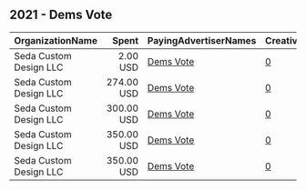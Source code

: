 ## 2021 - Dems Vote 
|OrganizationName|Spent|PayingAdvertiserNames|CreativeUrls|Impressions|Genders|AgeBrackets|CountryCodes|BillingAddresses|CandidateBallotInformation|
|:---|---:|:---|:---|---:|:---|:---|:---|:---|:---|
|Seda Custom Design LLC|2.00 USD|[Dems Vote](2021/Dems_Vote.md)|[0](https://www.snap.com/political-ads/asset/0c0cb3635a2507128f60c8dd0372163f9bbfed90320bf530cfabcebf8f16588c?mediaType=jpeg)|1,169|FEMALE|18-35|united states|US|Raphael Warnock and Jon Ossoff|
|Seda Custom Design LLC|274.00 USD|[Dems Vote](2021/Dems_Vote.md)|[0](https://www.snap.com/political-ads/asset/f35b7fbf3187c02c9e7c7cb535caf84d90587a30d71014db90a59730b849b68c?mediaType=mp4)|96,740|FEMALE|18-30|united states|US|Democrat court judges school superintendent|
|Seda Custom Design LLC|300.00 USD|[Dems Vote](2021/Dems_Vote.md)|[0](https://www.snap.com/political-ads/asset/ee7759e3e7b0a11422fbc56d22e958ce2428e7f4781834e64e673dda673e7005?mediaType=png)|81,776|FEMALE|18-35|united states|US|Wisconsin Primary|
|Seda Custom Design LLC|350.00 USD|[Dems Vote](2021/Dems_Vote.md)|[0](https://www.snap.com/political-ads/asset/f02e700fa3df02d759d0eb94127aef722fe6c9f50bd69ddc2378f92466ca79db?mediaType=mp4)|51,985|FEMALE|18-35|united states|US|Senator Manchin West Virginia|
|Seda Custom Design LLC|350.00 USD|[Dems Vote](2021/Dems_Vote.md)|[0](https://www.snap.com/political-ads/asset/2fa0e7d02cc6cd5cdfbeb9ebde4d564c5f24c752fa7ba7de9e5872215d39309b?mediaType=mp4)|53,934|FEMALE|18-35|united states|US|AZ Senator Sinema|
